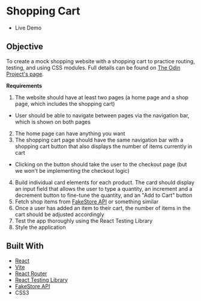 # Shopping Cart

- Live Demo

## Objective

To create a mock shopping website with a shopping cart to practice routing, testing, and using CSS modules. Full details can be found on [The Odin Project's page](https://www.theodinproject.com/lessons/node-path-react-new-shopping-cart).

**Requirements**

1. The website should have at least two pages (a home page and a shop page, which includes the shopping cart)
 - User should be able to navigate between pages via the navigation bar, which is shown on both pages
2. The home page can have anything you want
3. The shopping cart page should have the same navigation bar with a shopping cart button that also displays the number of items currently in cart
 - Clicking on the button should take the user to the checkout page (but we won't be implementing the checkout logic)
4. Build individual card elements for each product. The card should display an input field that allows the user to type a quantity, an increment and a decrement button to fine-tune the quantity, and an "Add to Cart" button
5. Fetch shop items from [FakeStore API](https://fakestoreapi.com/) or something similar
6. Once a user has added an item to their cart, the number of items in the cart should be adjusted accordingly
7. Test the app thoroughly using the React Testing Library
8. Style the application


## Built With

- [React](https://react.dev/)
- [Vite](https://vitejs.dev/)
- [React Router](https://reactrouter.com/en/6.17.0/start/tutorial)
- [React Testing Library](https://testing-library.com/)
- [FakeStore API](https://fakestoreapi.com/)
- CSS3
